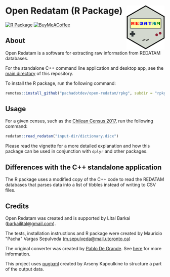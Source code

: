 # Open Redatam (R Package) <img src="man/figures/logo.svg" align="right" height="139" alt="" />

[![R Package](https://github.com/pachadotdev/open-redatam/actions/workflows/build-rpkg.yml/badge.svg)](https://github.com/pachadotdev/open-redatam/actions/workflows/build-rpkg.yml)
[![BuyMeACoffee](https://raw.githubusercontent.com/pachadotdev/buymeacoffee-badges/main/bmc-donate-white.svg)](https://buymeacoffee.com/pacha)

## About

Open Redatam is a software for extracting raw information from REDATAM databases.

For the standalone C++ command line application and desktop app, see the [main directory](https://github.com/pachadotdev/open-redatam/) of this repository.

To install the R package, run the following command:

```r
remotes::install_github("pachadotdev/open-redatam/rpkg", subdir = "rpkg")
```

## Usage

For a given census, such as the [Chilean Census 2017](https://redatam.org/cdr/descargas/censos/poblacion/CP2017CHL.zip), run the following command:

```r
redatam::read_redatam("input-dir/dictionary.dicx")
```

Please read the vignette for a more detailed explanation and how this package can be used in conjunction with `dplyr` and other packages.

## Differences with the C++ standalone application

The R package uses a modified copy of the C++ code to read the REDATAM databases that parses data into a list of tibbles instead of writing to CSV files.

## Credits

Open Redatam was created and is supported by Lital Barkai (barkailital@gmail.com).

The tests, installation instructions and R package were created by Mauricio "Pacha" Vargas Sepulveda (m.sepulveda@mail.utoronto.ca)

The original converter was created by [Pablo De Grande](https://github.com/discontinuos). See [here](https://www.scielo.org.mx/scielo.php?script=sci_arttext&pid=S0186-72102016000300811) for more information.

This project uses [pugixml](https://github.com/zeux/pugixml) created by Arseny Kapoulkine to structure a part of the output data.
